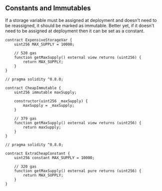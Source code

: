 ## Constants and Immutables

If a storage variable must be assigned at deployment and doesn't need to be reassigned, it should be marked as immutable.
Better yet, if it doesn't need to be assigned at deployment then it can be set as a constant.

```
contract ExpensiveStorageVar {
    uint256 MAX_SUPPLY = 10000;

    // 520 gas
    function getMaxSupply() external view returns (uint256) {
        return MAX_SUPPLY;
    }
}
```

```
// pragma solidity ^0.8.0;

contract CheapImmutable {
    uint256 immutable maxSupply;

    constructor(uint256 _maxSupply) {
        maxSupply = _maxSupply;
    }

    // 379 gas
    function getMaxSupply() external view returns (uint256) {
        return maxSupply;
    }
}
```

```
// pragma solidity ^0.8.0;

contract ExtraCheapConstant {
    uint256 constant MAX_SUPPLY = 10000;

    // 320 gas
    function getMaxSupply() external pure returns (uint256) {
        return MAX_SUPPLY;
    }
}
```
